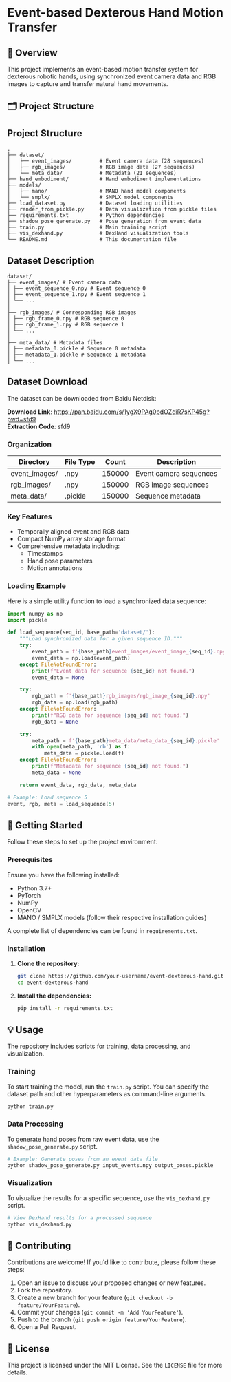 # Event-based Dexterous Hand Motion Transfer

## 📌 Overview
This project implements an event-based motion transfer system for dexterous robotic hands, using synchronized event camera data and RGB images to capture and transfer natural hand movements.

## 🗂 Project Structure
## Project Structure
```
.
├── dataset/
│   ├── event_images/         # Event camera data (28 sequences)
│   ├── rgb_images/           # RGB image data (27 sequences)
│   └── meta_data/            # Metadata (21 sequences)
├── hand_embodiment/          # Hand embodiment implementations
├── models/
│   ├── mano/                 # MANO hand model components
│   └── smplx/                # SMPLX model components
├── load_dataset.py           # Dataset loading utilities
├── render_from_pickle.py     # Data visualization from pickle files
├── requirements.txt          # Python dependencies
├── shadow_pose_generate.py   # Pose generation from event data
├── train.py                  # Main training script
├── vis_dexhand.py            # DexHand visualization tools
└── README.md                 # This documentation file
```


## Dataset Description
```
dataset/
├── event_images/ # Event camera data
│ ├── event_sequence_0.npy # Event sequence 0
│ ├── event_sequence_1.npy # Event sequence 1
│ └── ... 
│
├── rgb_images/ # Corresponding RGB images
│ ├── rgb_frame_0.npy # RGB sequence 0
│ ├── rgb_frame_1.npy # RGB sequence 1
│ └── ... 
│
├── meta_data/ # Metadata files
│ ├── metadata_0.pickle # Sequence 0 metadata
│ ├── metadata_1.pickle # Sequence 1 metadata
│ └── ... 
```
## Dataset Download
The dataset can be downloaded from Baidu Netdisk:

**Download Link**: [https://pan.baidu.com/s/1ygX9PAg0pdOZdiR7sKP45g?pwd=sfd9 ]( https://pan.baidu.com/s/1ygX9PAg0pdOZdiR7sKP45g?pwd=sfd9 )  
**Extraction Code**: sfd9

### Organization

| Directory | File Type | Count | Description |
|-----------|-----------|-------|-------------|
| event_images/ | .npy | 150000 | Event camera sequences |
| rgb_images/ | .npy | 150000 | RGB image sequences |
| meta_data/ | .pickle | 150000 | Sequence metadata |

### Key Features
- Temporally aligned event and RGB data
- Compact NumPy array storage format
- Comprehensive metadata including:
  - Timestamps
  - Hand pose parameters
  - Motion annotations

### Loading Example

Here is a simple utility function to load a synchronized data sequence:

```python
import numpy as np
import pickle

def load_sequence(seq_id, base_path='dataset/'):
    """Load synchronized data for a given sequence ID."""
    try:
        event_path = f'{base_path}event_images/event_image_{seq_id}.npy'
        event_data = np.load(event_path)
    except FileNotFoundError:
        print(f"Event data for sequence {seq_id} not found.")
        event_data = None

    try:
        rgb_path = f'{base_path}rgb_images/rgb_image_{seq_id}.npy'
        rgb_data = np.load(rgb_path)
    except FileNotFoundError:
        print(f"RGB data for sequence {seq_id} not found.")
        rgb_data = None

    try:
        meta_path = f'{base_path}meta_data/meta_data_{seq_id}.pickle'
        with open(meta_path, 'rb') as f:
            meta_data = pickle.load(f)
    except FileNotFoundError:
        print(f"Metadata for sequence {seq_id} not found.")
        meta_data = None

    return event_data, rgb_data, meta_data

# Example: Load sequence 5
event, rgb, meta = load_sequence(5)
```

## 🚀 Getting Started

Follow these steps to set up the project environment.

### Prerequisites

Ensure you have the following installed:
-   Python 3.7+
-   PyTorch
-   NumPy
-   OpenCV
-   MANO / SMPLX models (follow their respective installation guides)

A complete list of dependencies can be found in `requirements.txt`.

### Installation

1.  **Clone the repository:**
    ```bash
    git clone https://github.com/your-username/event-dexterous-hand.git
    cd event-dexterous-hand
    ```

2.  **Install the dependencies:**
    ```bash
    pip install -r requirements.txt
    ```

## 💡 Usage

The repository includes scripts for training, data processing, and visualization.

### Training

To start training the model, run the `train.py` script. You can specify the dataset path and other hyperparameters as command-line arguments.

```bash
python train.py 
```

### Data Processing

To generate hand poses from raw event data, use the `shadow_pose_generate.py` script.

```bash
# Example: Generate poses from an event data file
python shadow_pose_generate.py input_events.npy output_poses.pickle
```

### Visualization

To visualize the results for a specific sequence, use the `vis_dexhand.py` script.

```bash
# View DexHand results for a processed sequence
python vis_dexhand.py 
```

## 🤝 Contributing

Contributions are welcome! If you'd like to contribute, please follow these steps:
1.  Open an issue to discuss your proposed changes or new features.
2.  Fork the repository.
3.  Create a new branch for your feature (`git checkout -b feature/YourFeature`).
4.  Commit your changes (`git commit -m 'Add YourFeature'`).
5.  Push to the branch (`git push origin feature/YourFeature`).
6.  Open a Pull Request.

## 📄 License

This project is licensed under the MIT License. See the `LICENSE` file for more details.
